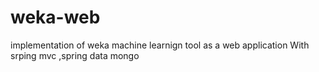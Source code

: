 weka-web
========
implementation of weka machine learnign tool as a web application
With srping mvc ,spring data mongo
